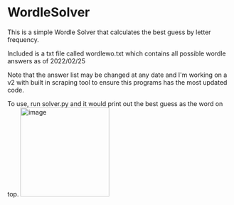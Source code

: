 # WordleSolver

This is a simple Wordle Solver that calculates the best guess by letter frequency.

Included is a txt file called wordlewo.txt which contains all possible wordle answers as of 2022/02/25

Note that the answer list may be changed at any date and I'm working on a v2 with built in scraping tool to ensure this programs has the most updated code.

To use, run solver.py and it would print out the best guess as the word on top.
<img width="200" alt="image" src="https://user-images.githubusercontent.com/68386637/155710223-ff0b37b4-a600-4985-8f4e-e8a0bc55e141.png">
